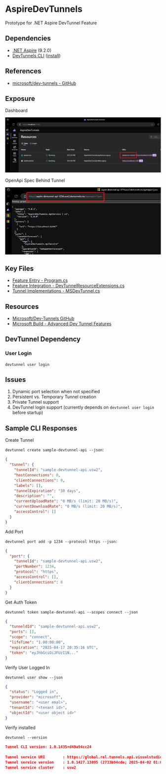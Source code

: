 # AspireDevTunnels

Prototype for .NET Aspire DevTunnel Feature

## Dependencies

- [.NET Aspire](https://github.com/dotnet/aspire) (9.2.0)
- [DevTunnels CLI](https://learn.microsoft.com/en-us/azure/developer/dev-tunnels/cli-commands) ([install](https://learn.microsoft.com/en-us/azure/developer/dev-tunnels/get-started?tabs=windows))

## References

- [microsoft/dev-tunnels - GitHub](https://github.com/microsoft/dev-tunnels)

## Exposure

Dashboard

![DevTunnel Exposure](./docs/images/apspire-tunnel-dashboard.png)

OpenApi Spec Behind Tunnel

![DevTunnel Exposure](./docs/images/aspire-tunnel-url.png)

## Key Files

- [Feature Entry - Program.cs](./src/AspireDevTunnels.AppHost/Program.cs)
- [Feature Integration - DevTunnelResourceExtensions.cs](./src/AspireDevTunnels.AppHost/Extensions/DevTunnelResourceExtensions.cs)
- [Tunnel Implementations - MSDevTunnel.cs](./src/AspireDevTunnels.AppHost/Extensions/MSDevTunnel.cs)

## Resources

- [Microsoft/Dev-Tunnels GitHub](https://github.com/microsoft/dev-tunnels)
- [Microsoft Build - Advanced Dev Tunnel Features](https://www.youtube.com/watch?v=yCYLurylgj8)

## DevTunnel Dependency

### User Login

`devtunnel user login`

## Issues

1. Dynamic port selection when not specified
1. Persistent vs. Temporary Tunnel creation
1. Private Tunnel support
1. DevTunnel login support (currently depends on `devtunnel user login` before startup)

## Sample CLI Responses

Create Tunnel

`devtunnel create sample-devtunnel-api --json`:

```json
{
  "tunnel": {
    "tunnelId": "sample-devtunnel-api.usw2",
    "hostConnections": 0,
    "clientConnections": 0,
    "labels": [],
    "tunnelExpiration": "30 days",
    "description": "",
    "currentUploadRate": "0 MB/s (limit: 20 MB/s)",
    "currentDownloadRate": "0 MB/s (limit: 20 MB/s)",
    "accessControl": []
  }
}
```

Add Port

`devtunnel port add -p 1234 --protocol https --json`:

```json
{
  "port": {
    "tunnelId": "sample-devtunnel-api.usw2",
    "portNumber": 1234,
    "protocol": "https",
    "accessControl": [],
    "clientConnections": 0
  }
}
```
Get Auth Token

`devtunnel token sample-devtunnel-api --scopes connect --json`

```json
{
  "tunneldId": "sample-devtunnel-api.usw2",
  "ports": [],
  "scope": "connect",
  "lifeTime": "1.00:00:00",
  "expiration": "2025-04-17 20:35:16 UTC",
  "token": "eyJhbGciOiJFUzI1N..."
}
```

Verify User Logged In

`devtunnel user show --json`

```json
{
  "status": "Logged in",
  "provider": "microsoft",
  "username": "<user emal>",
  "tenantId": "<tenant id>",
  "objectId": "<user object id>"
}
```

Verify installed

`devtunnel --version`

```json
Tunnel CLI version: 1.0.1435+d49a94cc24

Tunnel service URI        : https://global.rel.tunnels.api.visualstudio.com/
Tunnel service version    : 1.0.1427.13095 (2733b94cde; 2025-04-02 01:00:45Z)
Tunnel service cluster    : usw2
```